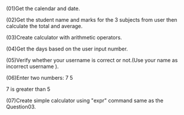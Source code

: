 (01)Get the calendar and date.


(02)Get the student name and marks for the 3 subjects from user then calculate the total and average.



(03)Create calculator with arithmetic operators.



(04)Get the days based on the user input number.



(05)Verify whether your username is correct or not.(Use your name as incorrect username ).



(06)Enter two numbers: 7 5

7 is greater than 5


(07)Create simple calculator using "expr" command same as the Question03.

